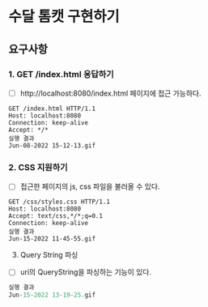 # 수달 톰캣 구현하기

## 요구사항
### 1. GET /index.html 응답하기
- [ ] http://localhost:8080/index.html 페이지에 접근 가능하다.

```
GET /index.html HTTP/1.1
Host: localhost:8080
Connection: keep-alive
Accept: */*
실행 결과
Jun-08-2022 15-12-13.gif

```
### 2. CSS 지원하기
- [ ] 접근한 페이지의 js, css 파일을 불러올 수 있다.
```
GET /css/styles.css HTTP/1.1
Host: localhost:8080
Accept: text/css,*/*;q=0.1
Connection: keep-alive
실행 결과
Jun-15-2022 11-45-55.gif
```

3. Query String 파싱
- [ ] uri의 QueryString을 파싱하는 기능이 있다.
```java
실행 결과
Jun-15-2022 13-19-25.gif


```




